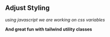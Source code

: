 ## Adjust Styling

*using javascript we are working on css variables*

**And great fun with tailwind utility classes**

